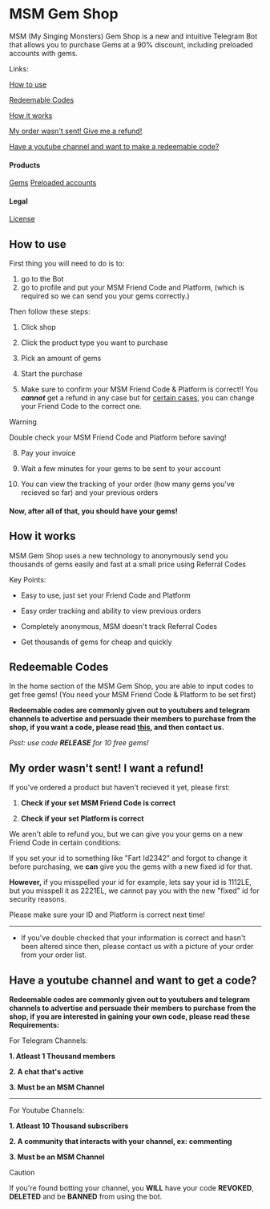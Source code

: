 # MSM Gem Shop
MSM (My Singing Monsters) Gem Shop is a new and intuitive Telegram Bot that allows you to purchase Gems at a 90% discount, including preloaded accounts with gems.

Links:

[How to use](#how-to-use)

[Redeemable Codes](#redeemable-codes)

[How it works](#how-it-works)

[My order wasn't sent! Give me a refund!](#my-order-wasnt-sent-i-want-a-refund)

[Have a youtube channel and want to make a redeemable code?](#have-a-youtube-channel-and-want-to-get-a-code)

#### Products
[Gems](#gem-packages)
[Preloaded accounts](#preloaded-accounts)

#### Legal

[License](https://github.com/riotschoolacc/MSM-Gem-Shop/blob/main/LICENSE)

How to use
------
First thing you will need to do is to:
1. go to the Bot
2. go to profile and put your MSM Friend Code and Platform, (which is required so we can send you your gems correctly.)

Then follow these steps:
1. Click shop

3. Click the product type you want to purchase
   
5. Pick an amount of gems
   
6. Start the purchase
   
7. Make sure to confirm your MSM Friend Code & Platform is correct!! You ***cannot*** get a refund in any case but for [certain cases](#my-order-wasnt-sent-i-want-a-refund), you can change your Friend Code to the correct one.
   
> [!WARNING]
> Double check your MSM Friend Code and Platform before saving!

8. Pay your invoice

10. Wait a few minutes for your gems to be sent to your account
   
12. You can view the tracking of your order (how many gems you've recieved so far) and your previous orders

#### Now, after all of that, you should have your gems!

How it works
------
MSM Gem Shop uses a new technology to anonymously send you thousands of gems easily and fast at a small price using Referral Codes

Key Points:
* Easy to use, just set your Friend Code and Platform

* Easy order tracking and ability to view previous orders

* Completely anonymous, MSM doesn't track Referral Codes

* Get thousands of gems for cheap and quickly

Redeemable Codes
------
In the home section of the MSM Gem Shop, you are able to input codes to get free gems! (You need your MSM Friend Code & Platform to be set first)

**Redeemable codes are commonly given out to youtubers and telegram channels to advertise and persuade their members to purchase from the shop, if you want a code, please read [this](#become-a-partner-and-get-a-code), and then contact us.**

*Psst: use code **RELEASE** for 10 free gems!*

My order wasn't sent! I want a refund!
------
If you've ordered a product but haven't recieved it yet, please first:
1. **Check if your set MSM Friend Code is correct**
   
3. **Check if your set Platform is correct**

We aren't able to refund you, but we can give you your gems on a new Friend Code in certain conditions:

If you set your id to something like "Fart Id2342" and forgot to change it before purchasing, we **can** give you the gems with a new fixed id for that.

**However,** if you misspelled your id for example, lets say your id is 1112LE, but you misspell it as 2221EL, we cannot pay you with the new "fixed" id for security reasons.

Please make sure your ID and Platform is correct next time!

------

* If you've double checked that your information is correct and hasn't been altered since then, please contact us with a picture of your order from your order list. 

Have a youtube channel and want to get a code?
------

**Redeemable codes are commonly given out to youtubers and telegram channels to advertise and persuade their members to purchase from the shop, if you are interested in gaining your own code, please read these Requirements:**

For Telegram Channels:

**1. Atleast 1 Thousand members**

**2. A chat that's active**

**3. Must be an MSM Channel**

-----

For Youtube Channels:

**1. Atleast 10 Thousand subscribers**

**2. A community that interacts with your channel, ex: commenting**

**3. Must be an MSM Channel**

> [!CAUTION]
> If you're found botting your channel, you **WILL** have your code **REVOKED**, **DELETED** and be **BANNED** from using the bot.
